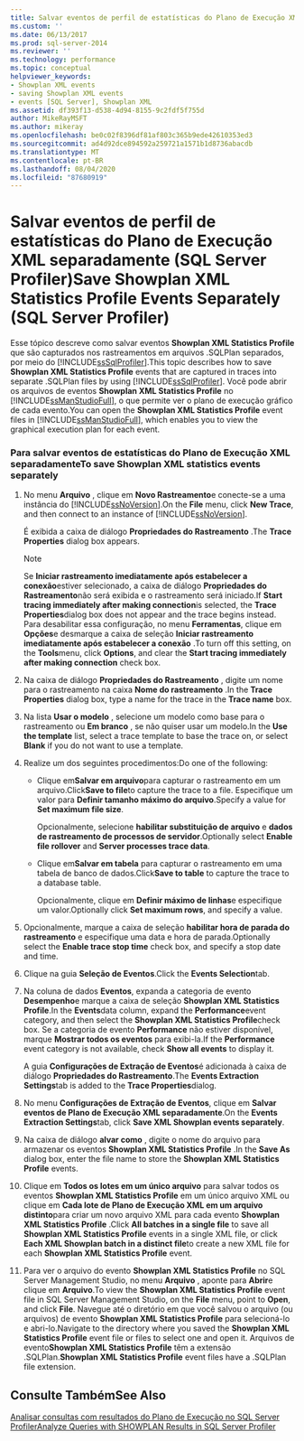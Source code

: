 ```yaml
---
title: Salvar eventos de perfil de estatísticas do Plano de Execução XML separadamente (SQL Server Profiler) | Microsoft Docs
ms.custom: ''
ms.date: 06/13/2017
ms.prod: sql-server-2014
ms.reviewer: ''
ms.technology: performance
ms.topic: conceptual
helpviewer_keywords:
- Showplan XML events
- saving Showplan XML events
- events [SQL Server], Showplan XML
ms.assetid: df393f13-d538-4d94-8155-9c2fdf5f755d
author: MikeRayMSFT
ms.author: mikeray
ms.openlocfilehash: be0c02f8396df81af803c365b9ede42610353ed3
ms.sourcegitcommit: ad4d92dce894592a259721a1571b1d8736abacdb
ms.translationtype: MT
ms.contentlocale: pt-BR
ms.lasthandoff: 08/04/2020
ms.locfileid: "87680919"
---
```

# <a name="save-showplan-xml-statistics-profile-events-separately-sql-server-profiler"></a><span data-ttu-id="06a54-102">Salvar eventos de perfil de estatísticas do Plano de Execução XML separadamente (SQL Server Profiler)</span><span class="sxs-lookup"><span data-stu-id="06a54-102">Save Showplan XML Statistics Profile Events Separately (SQL Server Profiler)</span></span>
  <span data-ttu-id="06a54-103">Esse tópico descreve como salvar eventos **Showplan XML Statistics Profile** que são capturados nos rastreamentos em arquivos .SQLPlan separados, por meio do [!INCLUDE[ssSqlProfiler](../../includes/sssqlprofiler-md.md)].</span><span class="sxs-lookup"><span data-stu-id="06a54-103">This topic describes how to save **Showplan XML Statistics Profile** events that are captured in traces into separate .SQLPlan files by using [!INCLUDE[ssSqlProfiler](../../includes/sssqlprofiler-md.md)].</span></span> <span data-ttu-id="06a54-104">Você pode abrir os arquivos de eventos **Showplan XML Statistics Profile** no [!INCLUDE[ssManStudioFull](../../includes/ssmanstudiofull-md.md)], o que permite ver o plano de execução gráfico de cada evento.</span><span class="sxs-lookup"><span data-stu-id="06a54-104">You can open the **Showplan XML Statistics Profile** event files in [!INCLUDE[ssManStudioFull](../../includes/ssmanstudiofull-md.md)], which enables you to view the graphical execution plan for each event.</span></span>  
  
### <a name="to-save-showplan-xml-statistics-events-separately"></a><span data-ttu-id="06a54-105">Para salvar eventos de estatísticas do Plano de Execução XML separadamente</span><span class="sxs-lookup"><span data-stu-id="06a54-105">To save Showplan XML statistics events separately</span></span>  
  
1.  <span data-ttu-id="06a54-106">No menu **Arquivo** , clique em **Novo Rastreamento**e conecte-se a uma instância do [!INCLUDE[ssNoVersion](../../includes/ssnoversion-md.md)].</span><span class="sxs-lookup"><span data-stu-id="06a54-106">On the **File** menu, click **New Trace**, and then connect to an instance of [!INCLUDE[ssNoVersion](../../includes/ssnoversion-md.md)].</span></span>  
  
     <span data-ttu-id="06a54-107">É exibida a caixa de diálogo **Propriedades do Rastreamento** .</span><span class="sxs-lookup"><span data-stu-id="06a54-107">The **Trace Properties** dialog box appears.</span></span>  
  
    > [!NOTE]  
    >  <span data-ttu-id="06a54-108">Se **Iniciar rastreamento imediatamente após estabelecer a conexão**estiver selecionado, a caixa de diálogo **Propriedades do Rastreamento**não será exibida e o rastreamento será iniciado.</span><span class="sxs-lookup"><span data-stu-id="06a54-108">If **Start tracing immediately after making connection**is selected, the **Trace Properties**dialog box does not appear and the trace begins instead.</span></span> <span data-ttu-id="06a54-109">Para desabilitar essa configuração, no menu **Ferramentas**, clique em **Opções**e desmarque a caixa de seleção **Iniciar rastreamento imediatamente após estabelecer a conexão** .</span><span class="sxs-lookup"><span data-stu-id="06a54-109">To turn off this setting, on the **Tools**menu, click **Options**, and clear the **Start tracing immediately after making connection** check box.</span></span>  
  
2.  <span data-ttu-id="06a54-110">Na caixa de diálogo **Propriedades do Rastreamento** , digite um nome para o rastreamento na caixa **Nome do rastreamento** .</span><span class="sxs-lookup"><span data-stu-id="06a54-110">In the **Trace Properties** dialog box, type a name for the trace in the **Trace name** box.</span></span>  
  
3.  <span data-ttu-id="06a54-111">Na lista **Usar o modelo** , selecione um modelo como base para o rastreamento ou **Em branco** , se não quiser usar um modelo.</span><span class="sxs-lookup"><span data-stu-id="06a54-111">In the **Use the template** list, select a trace template to base the trace on, or select **Blank** if you do not want to use a template.</span></span>  
  
4.  <span data-ttu-id="06a54-112">Realize um dos seguintes procedimentos:</span><span class="sxs-lookup"><span data-stu-id="06a54-112">Do one of the following:</span></span>  
  
    -   <span data-ttu-id="06a54-113">Clique em**Salvar em arquivo**para capturar o rastreamento em um arquivo.</span><span class="sxs-lookup"><span data-stu-id="06a54-113">Click**Save to file**to capture the trace to a file.</span></span> <span data-ttu-id="06a54-114">Especifique um valor para **Definir tamanho máximo do arquivo**.</span><span class="sxs-lookup"><span data-stu-id="06a54-114">Specify a value for **Set maximum file size**.</span></span>  
  
         <span data-ttu-id="06a54-115">Opcionalmente, selecione **habilitar substituição de arquivo** e **dados de rastreamento de processos de servidor**.</span><span class="sxs-lookup"><span data-stu-id="06a54-115">Optionally select **Enable file rollover** and **Server processes trace data**.</span></span>  
  
    -   <span data-ttu-id="06a54-116">Clique em**Salvar em tabela** para capturar o rastreamento em uma tabela de banco de dados.</span><span class="sxs-lookup"><span data-stu-id="06a54-116">Click**Save to table** to capture the trace to a database table.</span></span>  
  
         <span data-ttu-id="06a54-117">Opcionalmente, clique em **Definir máximo de linhas**e especifique um valor.</span><span class="sxs-lookup"><span data-stu-id="06a54-117">Optionally click **Set maximum rows**, and specify a value.</span></span>  
  
5.  <span data-ttu-id="06a54-118">Opcionalmente, marque a caixa de seleção **habilitar hora de parada do rastreamento** e especifique uma data e hora de parada.</span><span class="sxs-lookup"><span data-stu-id="06a54-118">Optionally select the **Enable trace stop time** check box, and specify a stop date and time.</span></span>  
  
6.  <span data-ttu-id="06a54-119">Clique na guia **Seleção de Eventos**.</span><span class="sxs-lookup"><span data-stu-id="06a54-119">Click the **Events Selection**tab.</span></span>  
  
7.  <span data-ttu-id="06a54-120">Na coluna de dados **Eventos**, expanda a categoria de evento **Desempenho**e marque a caixa de seleção **Showplan XML Statistics Profile**.</span><span class="sxs-lookup"><span data-stu-id="06a54-120">In the **Events**data column, expand the **Performance**event category, and then select the **Showplan XML Statistics Profile**check box.</span></span> <span data-ttu-id="06a54-121">Se a categoria de evento **Performance** não estiver disponível, marque **Mostrar todos os eventos** para exibi-la.</span><span class="sxs-lookup"><span data-stu-id="06a54-121">If the **Performance** event category is not available, check **Show all events** to display it.</span></span>  
  
     <span data-ttu-id="06a54-122">A guia **Configurações de Extração de Eventos**é adicionada à caixa de diálogo **Propriedades do Rastreamento**.</span><span class="sxs-lookup"><span data-stu-id="06a54-122">The **Events Extraction Settings**tab is added to the **Trace Properties**dialog.</span></span>  
  
8.  <span data-ttu-id="06a54-123">No menu **Configurações de Extração de Eventos**, clique em **Salvar eventos de Plano de Execução XML separadamente**.</span><span class="sxs-lookup"><span data-stu-id="06a54-123">On the **Events Extraction Settings**tab, click **Save XML Showplan events separately**.</span></span>  
  
9. <span data-ttu-id="06a54-124">Na caixa de diálogo **alvar como** , digite o nome do arquivo para armazenar os eventos **Showplan XML Statistics Profile** .</span><span class="sxs-lookup"><span data-stu-id="06a54-124">In the **Save As** dialog box, enter the file name to store the **Showplan XML Statistics Profile** events.</span></span>  
  
10. <span data-ttu-id="06a54-125">Clique em **Todos os lotes em um único arquivo** para salvar todos os eventos **Showplan XML Statistics Profile** em um único arquivo XML ou clique em **Cada lote de Plano de Execução XML em um arquivo distinto**para criar um novo arquivo XML para cada evento **Showplan XML Statistics Profile** .</span><span class="sxs-lookup"><span data-stu-id="06a54-125">Click **All batches in a single file** to save all **Showplan XML Statistics Profile** events in a single XML file, or click **Each XML Showplan batch in a distinct file**to create a new XML file for each **Showplan XML Statistics Profile** event.</span></span>  
  
11. <span data-ttu-id="06a54-126">Para ver o arquivo do evento **Showplan XML Statistics Profile** no SQL Server Management Studio, no menu **Arquivo** , aponte para **Abrir**e clique em **Arquivo**.</span><span class="sxs-lookup"><span data-stu-id="06a54-126">To view the **Showplan XML Statistics Profile** event file in SQL Server Management Studio, on the **File** menu, point to **Open**, and click **File**.</span></span> <span data-ttu-id="06a54-127">Navegue até o diretório em que você salvou o arquivo (ou arquivos) de evento **Showplan XML Statistics Profile** para selecioná-lo e abri-lo.</span><span class="sxs-lookup"><span data-stu-id="06a54-127">Navigate to the directory where you saved the **Showplan XML Statistics Profile** event file or files to select one and open it.</span></span> <span data-ttu-id="06a54-128">Arquivos de evento**Showplan XML Statistics Profile** têm a extensão .SQLPlan.</span><span class="sxs-lookup"><span data-stu-id="06a54-128">**Showplan XML Statistics Profile** event files have a .SQLPlan file extension.</span></span>  
  
## <a name="see-also"></a><span data-ttu-id="06a54-129">Consulte Também</span><span class="sxs-lookup"><span data-stu-id="06a54-129">See Also</span></span>  
 [<span data-ttu-id="06a54-130">Analisar consultas com resultados do Plano de Execução no SQL Server Profiler</span><span class="sxs-lookup"><span data-stu-id="06a54-130">Analyze Queries with SHOWPLAN Results in SQL Server Profiler</span></span>](../../tools/sql-server-profiler/analyze-queries-with-showplan-results-in-sql-server-profiler.md)  
  
  
